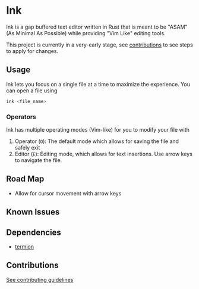 # Ink

Ink is a gap buffered text editor written in Rust that is meant to be "ASAM" (As Minimal As Possible) while providing "Vim Like" editing tools.

This project is currently in a very-early stage, see [contributions](#contributions) to see steps to apply for changes.

## Usage

Ink lets you focus on a single file at a time to maximize the experience. You can open a file using

```bash
ink <file_name>
```

### Operators

Ink has multiple operating modes (Vim-like) for you to modify your file with

1. Operator (`O`): The default mode which allows for saving the file and safely exit
2. Editor (`E`): Editing mode, which allows for text insertions. Use arrow keys to navigate the file.

## Road Map

- Allow for cursor movement with arrow keys

## Known Issues


## Dependencies

- [termion](https://github.com/redox-os/termion/tree/master)

## Contributions

[See contributing guidelines](/CONTRIBUTING.md#contributing-guildlines)


